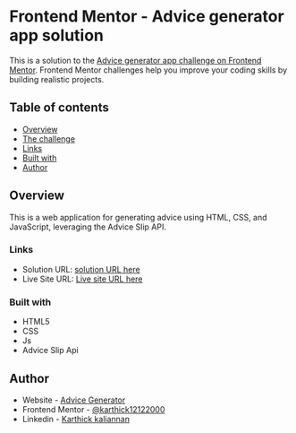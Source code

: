 # Frontend Mentor - Advice generator app solution

This is a solution to the [Advice generator app challenge on Frontend Mentor](https://www.frontendmentor.io/challenges/advice-generator-app-QdUG-13db). Frontend Mentor challenges help you improve your coding skills by building realistic projects.

## Table of contents

  - [Overview](#overview)
  - [The challenge](#the-challenge)
  - [Links](#links)
  - [Built with](#built-with)
  - [Author](#author)

## Overview
   
  This is a web application for generating advice using HTML, CSS, and JavaScript, leveraging the Advice Slip API.
      
      
### Links

- Solution URL: [solution URL here](https://www.frontendmentor.io/profile/karthick12122000/solutions)
- Live Site URL: [Live site URL here](https://karthick12122000.github.io/Advice-generator/)

### Built with

- HTML5
- CSS
- Js
- Advice Slip Api


## Author

- Website - [Advice Generator](https://karthick12122000.github.io/Advice-generator/)
- Frontend Mentor - [@karthick12122000](https://www.frontendmentor.io/profile/karthick12122000)
- Linkedin - [Karthick kaliannan](https://www.linkedin.com/in/karthick-kaliannan-68b763191/)
